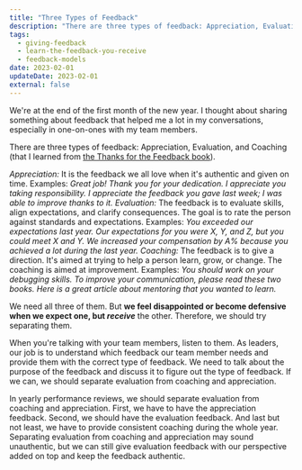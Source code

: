 ```yaml
---
title: "Three Types of Feedback"
description: "There are three types of feedback: Appreciation, Evaluation, and Coaching."
tags:
  - giving-feedback
  - learn-the-feedback-you-receive
  - feedback-models
date: 2023-02-01
updateDate: 2023-02-01
external: false
---
```


We're at the end of the first month of the new year. I thought about sharing something about feedback that helped me a lot in my conversations, especially in one-on-ones with my team members.

There are three types of feedback: Appreciation, Evaluation, and Coaching (that I learned from [the Thanks for the Feedback book](https://www.stoneandheen.com/thanks-feedback)).

*Appreciation:* It is the feedback we all love when it's authentic and given on time. Examples: *Great job! Thank you for your dedication. I appreciate you taking responsibility. I appreciate the feedback you gave last week; I was able to improve thanks to it.*
*Evaluation:* The feedback is to evaluate skills, align expectations, and clarify consequences. The goal is to rate the person against standards and expectations. Examples: *You exceeded our expectations last year. Our expectations for you were X, Y, and Z, but you could meet X and Y. We increased your compensation by A% because you achieved a lot during the last year.*
*Coaching:* The feedback is to give a direction. It's aimed at trying to help a person learn, grow, or change. The coaching is aimed at improvement. Examples: *You should work on your debugging skills. To improve your communication, please read these two books. Here is a great article about mentoring that you wanted to learn.*

We need all three of them. But **we feel disappointed or become defensive when we expect one, but *receive*** the other. Therefore, we should try separating them.

When you're talking with your team members, listen to them. As leaders, our job is to understand which feedback our team member needs and provide them with the correct type of feedback. We need to talk about the purpose of the feedback and discuss it to figure out the type of feedback. If we can, we should separate evaluation from coaching and appreciation.

In yearly performance reviews, we should separate evaluation from coaching and appreciation. First, we have to have the appreciation feedback. Second, we should have the evaluation feedback. And last but not least, we have to provide consistent coaching during the whole year. Separating evaluation from coaching and appreciation may sound unauthentic, but we can still give evaluation feedback with our perspective added on top and keep the feedback authentic.
